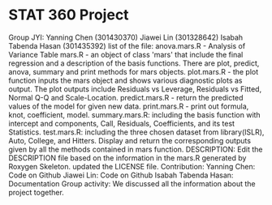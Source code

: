 # STAT 360 Project
Group JYI: Yanning Chen (301430370) Jiawei Lin (301328642) Isabah Tabenda Hasan (301435392)
list of the file: anova.mars.R - Analysis of Variance Table
mars.R - an object of class 'mars' that include the final regression and a description of the basis functions. There are plot, predict, anova, summary and print methods for mars objects.
plot.mars.R - the plot function inputs the mars object and shows various diagnostic plots as output. The plot outputs include Residuals vs Leverage, Residuals vs Fitted, Normal Q-Q and Scale-Location.
predict.mars.R - return the predicted values of the model for given new data.
print.mars.R - print out formula, knot, coefficient, model.
summary.mars.R: including the basis function with intercept and components, Call, Residuals, Coefficients, and its test Statistics.
test.mars.R: including the three chosen dataset from library(ISLR), Auto, College, and Hitters. Display and return the corresponding outputs given by all the methods contained in mars function.
DESCRIPTION: Edit the DESCRIPTION file based on the information in the mars.R generated by Roxygen Skeleton. updated the LICENSE file.
Contribution:
Yanning Chen: Code on Github
Jiawei Lin: Code on Github
Isabah Tabenda Hasan: Documentation
Group activity: We discussed all the information about the project together.

 
